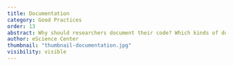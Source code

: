 ```yaml
---
title: Documentation
category: Good Practices
order: 13
abstract: Why should researchers document their code? Which kinds of documentation are useful for what purpose?
author: eScience Center
thumbnail: "thumbnail-documentation.jpg"
visibility: visible
---
```

